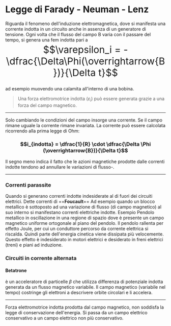 # Legge di Farady - Neuman - Lenz
Riguarda il fenomeno dell'induzione elettromagnetica, dove si manifesta una corrente indotta in un circuito anche in assenza di un generatore di tensione. Ogni volta che il flusso del campo B varia con il passare del tempo, si genera una fem indotta pari a 

<span style="font-size: 30px; position: relative;  top:-10px; height: 10px"> $$\varepsilon_i = - \dfrac{\Delta\Phi(\overrightarrow{B})}{\Delta t}$$
</span> 

ad esempio muovendo una calamita all'interno di una bobina. 

> Una forza elettromotrice indotta ($\varepsilon_i$) può essere generata grazie a una forza del campo magnetico. 
____

Solo cambiando le condizioni del campo insorge una corrente. Se il campo rimane uguale la corrente rimane invariata. 
La corrente può essere calcolata ricorrendo alla prima legge di Ohm: 

### $$i_{indotta} = \dfrac{1}{R} \cdot \dfrac{\Delta \Phi (\overrightarrow{B})}{\Delta t}$$

Il segno meno indica il fatto che le azioni magnetiche prodotte dalle correnti indotte tendono ad annullare le variazioni di flusso-. 
____

### Correnti parassite
Quando si generano correnti indotte indesiderate al di fuori dei circuiti elettrici. Dette correnti di ==**Foucault**== 
Ad esempio quando un blocco metallico è sottoposto ad una variazione di flusso (di campo magnetico) al suo interno si manifestano correnti elettriche indotte. Esempio Pendolo metallico in oscillazione in una regione di spazio dove è presente un campo magnetico uniforme ortogonale al piano del pendolo. 
Il pendolo rallenta per effetto Joule, per cui un conduttore percorso da corrente elettrica si riscalda. Quindi parte dell'energia cinetica viene dissipata più velocemente. Questo effetto è indesiderato in motori elettrici e desiderato in freni elettrici (treni) e piani ad induzione. 

### Circuiti in corrente alternata



#### Betatrone
è un acceleratore di particelle $\beta$ che utilizza differenza di potenziale indotta generata da un flusso magnetico variabile. Il campo magnetico (variabile nel tempo) costringe gli elettroni a descrivere orbite circolari e li accelera. 
___

Forza elettromotrice indotta prodotta dal campo magnetico, non soddisfa la legge di conservazione dell'energia. Si passa da un campo elettrico conservativo a un campo elettrico non più conservativo. 




